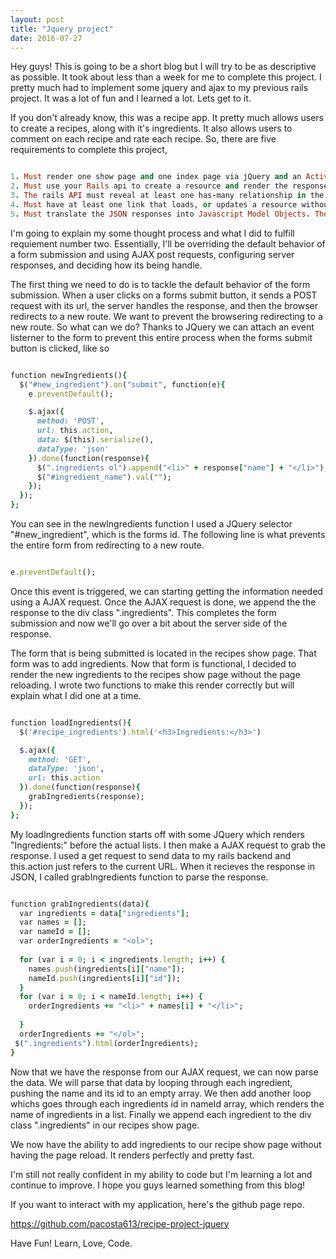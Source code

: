 ```yaml
---
layout: post
title: "Jquery project"
date: 2016-07-27
---
```


Hey guys! This is going to be a short blog but I will try to be as descriptive as possible. It took about less than a week for me to complete this project. I pretty much had to implement some jquery and ajax to my previous rails project. It was a lot of fun and I learned a lot. Lets get to it. 

If you don't already know, this was a recipe app. It pretty much allows users to create a recipes, along with it's ingredients. It also allows users to comment on each recipe and rate each recipe. So, there are five requirements to complete this project,

```ruby 

1. Must render one show page and one index page via jQuery and an Active Model Serialization JSON Backend.
2. Must use your Rails api to create a resource and render the response without a page refresh.
3. The rails API must reveal at least one has-many relationship in the JSON that is then rendered to the page.
4. Must have at least one link that loads, or updates a resource without reloading the page.
5. Must translate the JSON responses into Javascript Model Objects. The Model Objects must have at least one method on the prototype. Formatters work really well for this.

```

I'm going to explain my some thought process and what I did to fulfill requiement number two. Essentially, I'll be overriding the default behavior of a form submission and using AJAX post requests, configuring server responses, and deciding how its being handle.

The first thing we need to do is to tackle the default behavior of the form submission. When a user clicks on a forms submit button, it sends a POST request with its url, the server handles the response, and then the browser redirects to a new route. We want to prevent the browsering redirecting to a new route. So what can we do? Thanks to JQuery we can attach an event listerner to the form to prevent this entire process when the forms submit button is clicked, like so


```ruby

function newIngredients(){
  $("#new_ingredient").on("submit", function(e){
    e.preventDefault();

    $.ajax({
      method: 'POST',
      url: this.action,
      data: $(this).serialize(),
      dataType: 'json'
    }).done(function(response){
      $(".ingredients ol").append("<li>" + response["name"] + "</li>");
      $("#ingredient_name").val("");
    });
  });
};

```

You can see in the newIngredients function I used a JQuery selector "#new_ingredient", which is the forms id. The following line is what prevents the entire form from redirecting to a new route.

```ruby

e.preventDefault();

```

Once this event is triggered, we can starting getting the information needed using a AJAX request. Once the AJAX request is done, we append the the response to the div class ".ingredients". This completes the form submission and now we'll go over a bit about the server side of the response.

The form that is being submitted is located in the recipes show page. That form was to add ingredients. Now that form is functional, I decided to render the new ingredients to the recipes show page without the page reloading. I wrote two functions to make this render correctly but will explain what I did one at a time. 

```ruby

function loadIngredients(){
  $('#recipe_ingredients').html('<h3>Ingredients:</h3>')

  $.ajax({
    method: 'GET',
    dataType: 'json',
    url: this.action
  }).done(function(response){
    grabIngredients(response);
  });
};

```

My loadIngredients function starts off with some JQuery which renders "Ingredients:" before the actual lists. I then make a AJAX request to grab the response. I used a get request to send data to my rails backend and this.action just refers to the current URL. When it recieves the response in JSON, I called grabIngredients function to parse the response.

```ruby

function grabIngredients(data){ 
  var ingredients = data["ingredients"];
  var names = [];
  var nameId = [];
  var orderIngredients = "<ol>";
  
  for (var i = 0; i < ingredients.length; i++) {
    names.push(ingredients[i]["name"]);
    nameId.push(ingredients[i]["id"]);
  }
  for (var i = 0; i < nameId.length; i++) {
    orderIngredients += "<li>" + names[i] + "</li>";
    
  }
  orderIngredients += "</ol>";
 $(".ingredients").html(orderIngredients);
}

```

Now that we have the response from our AJAX request, we can now parse the data. We will parse that data by looping through each ingredient, pushing the name and its id to an empty array. We then add another loop whichs goes through each ingredients id in nameId array, which renders the name of ingredients in a list. Finally we append each ingredient to the div class ".ingredients" in our recipes show page.

We now have the ability to add ingredients to our recipe show page without having the page reload. It renders perfectly and pretty fast.

I'm still not really confident in my ability to code but I'm learning a lot and continue to improve. I hope you guys learned something from this blog!

If you want to interact with my application, here's the github page repo.

https://github.com/pacosta613/recipe-project-jquery

Have Fun! Learn, Love, Code.